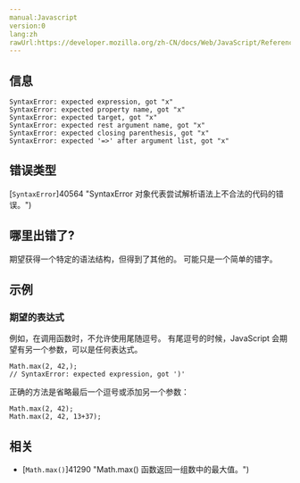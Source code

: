 ```yaml
---
manual:Javascript
version:0
lang:zh
rawUrl:https://developer.mozilla.org/zh-CN/docs/Web/JavaScript/Reference/Errors/Unexpected_token
---
```





## 信息<a name="信息"></a>

```
SyntaxError: expected expression, got "x"
SyntaxError: expected property name, got "x" 
SyntaxError: expected target, got "x"
SyntaxError: expected rest argument name, got "x"
SyntaxError: expected closing parenthesis, got "x"
SyntaxError: expected '=>' after argument list, got "x"

```

## 错误类型<a name="错误类型"></a>


[`SyntaxError`]40564 "SyntaxError 对象代表尝试解析语法上不合法的代码的错误。")


## 哪里出错了?<a name="哪里出错了"></a>


期望获得一个特定的语法结构，但得到了其他的。 可能只是一个简单的错字。


## 示例<a name="示例"></a>

### 期望的表达式<a name="期望的表达式"></a>


例如，在调用函数时，不允许使用尾随逗号。 有尾逗号的时候，JavaScript 会期望有另一个参数，可以是任何表达式。


```
Math.max(2, 42,);
// SyntaxError: expected expression, got ')'
```


正确的方法是省略最后一个逗号或添加另一个参数：


```
Math.max(2, 42);
Math.max(2, 42, 13+37);
```

## 相关<a name="相关"></a>

* [`Math.max()`]41290 "Math.max() 函数返回一组数中的最大值。")



